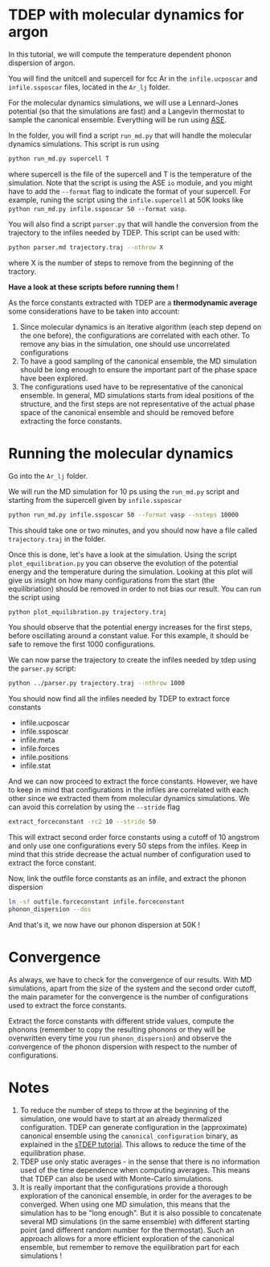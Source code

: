 TDEP with molecular dynamics for argon
===

In this tutorial, we will compute the temperature dependent phonon dispersion of argon.

You will find the unitcell and supercell for fcc Ar in the `infile.ucposcar` and `infile.ssposcar` files, located in the `Ar_lj` folder. 

For the molecular dynamics simulations, we will use a Lennard-Jones potential (so that the simulations are fast) and a Langevin thermostat to sample the canonical ensemble.
Everything will be run using [ASE](https://wiki.fysik.dtu.dk/ase/ase/md.html).

In the folder, you will find a script `run_md.py` that will handle the molecular dynamics simulations.
This script is run using
```bash
python run_md.py supercell T
```
where supercell is the file of the supercell and T is the temperature of the simulation.
Note that the script is using the ASE `io` module, and you might have to add the `--format` flag to indicate the format of your supercell.
For example, runing the script using the `infile.supercell` at 50K looks like `python run_md.py infile.ssposcar 50 --format vasp`. 

You will also find a script `parser.py` that will handle the conversion from the trajectory to the infiles needed by TDEP.
This script can be used with:
```bash
python parser.md trajectory.traj --nthrow X
```
where X is the number of steps to remove from the beginning of the tractory.

**Have a look at these scripts before running them !**

As the force constants extracted with TDEP are a **thermodynamic average** some considerations have to be taken into account:
1. Since molecular dynamics is an iterative algorithm (each step depend on the one before), the configurations are correlated with each other. To remove any bias in the simulation, one should use uncorrelated configurations
2. To have a good sampling of the canonical ensemble, the MD simulation should be long enough to ensure the important part of the phase space have been explored.
3. The configurations used have to be representative of the canonical ensemble. In general, MD simulations starts from ideal positions of the structure, and the first steps are not representative of the actual phase space of the canonical ensemble and should be removed before extracting the force constants.

# Running the molecular dynamics

Go into the `Ar_lj` folder.

We will run the MD simulation for 10 ps using the `run_md.py` script and starting from the supercell given by `infile.ssposcar`
```bash
python run_md.py infile.ssposcar 50 --format vasp --nsteps 10000
```
This should take one or two minutes, and you should now have a file called `trajectory.traj` in the folder.

Once this is done, let's have a look at the simulation.
Using the script `plot_equilibration.py` you can observe the evolution of the potential energy and the temperature during the simulation.
Looking at this plot will give us insight on how many configurations from the start (the equilibriation) should be removed in order to not bias our result.
You can run the script using
```bash
python plot_equilibration.py trajectory.traj
```
You should observe that the potential energy increases for the first steps, before oscillating around a constant value.
For this example, it should be safe to remove the first 1000 configurations.

We can now parse the trajectory to create the infiles needed by tdep using the `parser.py` script:
```bash
python ../parser.py trajectory.traj --nthrow 1000
```
You should now find all the infiles needed by TDEP to extract force constants
- infile.ucposcar
- infile.ssposcar
- infile.meta
- infile.forces
- infile.positions
- infile.stat

And we can now proceed to extract the force constants.
However, we have to keep in mind that configurations in the infiles are correlated with each other since we extracted them from molecular dynamics simulations.
We can avoid this correlation by using the `--stride` flag
```bash
extract_forceconstant -rc2 10 --stride 50
```
This will extract second order force constants using a cutoff of 10 angstrom and only use one configurations every 50 steps from the infiles.
Keep in mind that this stride decrease the actual number of configuration used to extract the force constant.

Now, link the outfile force constants as an infile, and extract the phonon dispersion
```bash
ln -sf outfile.forceconstant infile.forceconstant
phonon_dispersion --dos
```

And that's it, we now have our phonon dispersion at 50K !


# Convergence

As always, we have to check for the convergence of our results.
With MD simulations, apart from the size of the system and the second order cutoff, the main parameter for the convergence is the number of configurations used to extract the force constants.

Extract the force constants with different stride values, compute the phonons (remember to copy the resulting phonons or they will be overwritten every time you run `phonon_dispersion`) and observe the convergence of the phonon dispersion with respect to the number of configurations.

# Notes

1. To reduce the number of steps to throw at the beginning of the simulation, one would have to start at an already thermalized configuration. TDEP can generate configuration in the (approximate) canonical ensemble using the `canonical_configuration` binary, as explained in the [sTDEP tutorial](../../sTDEP). This allows to reduce the time of the equilibration phase.
2. TDEP use only static averages - in the sense that there is no information used of the time dependence when computing averages. This means that TDEP can also be used with Monte-Carlo simulations.
3. It is really important that the configurations provide a thorough exploration of the canonical ensemble, in order for the averages to be converged. When using one MD simulation, this means that the simulation has to be "long enough". But it is also possible to concatenate several MD simulations (in the same ensemble) with different starting point (and different random number for the thermostat). Such an approach allows for a more efficient exploration of the canonical ensemble, but remember to remove the equilibration part for each simulations !
